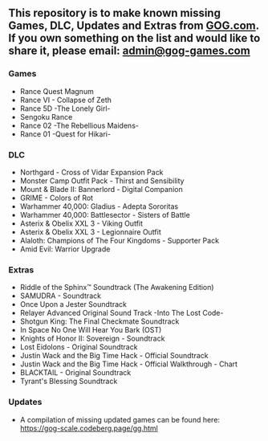 ## This repository is to make known missing Games, DLC, Updates and Extras from [GOG.com](https://www.gog.com/). If you own something on the list and would like to share it, please email: [admin@gog-games.com](mailto:admin@gog-games.com)

### Games
- Rance Quest Magnum
- Rance VI - Collapse of Zeth
- Rance 5D -The Lonely Girl-
- Sengoku Rance
- Rance 02 -The Rebellious Maidens-
- Rance 01 -Quest for Hikari-

### DLC
- Northgard - Cross of Vidar Expansion Pack
- Monster Camp Outfit Pack - Thirst and Sensibility
- Mount & Blade II: Bannerlord - Digital Companion
- GRIME - Colors of Rot
- Warhammer 40,000: Gladius - Adepta Sororitas
- Warhammer 40,000: Battlesector - Sisters of Battle
- Asterix & Obelix XXL 3 - Viking Outfit 
- Asterix & Obelix XXL 3 - Legionnaire Outfit
- Alaloth: Champions of The Four Kingdoms - Supporter Pack
- Amid Evil: Warrior Upgrade

### Extras
- Riddle of the Sphinx™ Soundtrack (The Awakening Edition)
- SAMUDRA - Soundtrack
- Once Upon a Jester Soundtrack
- Relayer Advanced Original Sound Track -Into The Lost Code-
- Shotgun King: The Final Checkmate Soundtrack
- In Space No One Will Hear You Bark (OST)
- Knights of Honor II: Sovereign - Soundtrack
- Lost Eidolons - Original Soundtrack
- Justin Wack and the Big Time Hack - Official Soundtrack
- Justin Wack and the Big Time Hack - Official Walkthrough - Chart
- BLACKTAIL - Original Soundtrack
- Tyrant's Blessing Soundtrack

### Updates
- A compilation of missing updated games can be found here: https://gog-scale.codeberg.page/gg.html

